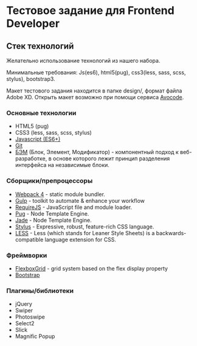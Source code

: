 # Тестовое задание для Frontend Developer

## Стек технологий
Желательно использование технологий из нашего набора.

Минимальные требования: Js(es6), html5(pug), css3(less, sass, scss, stylus), bootstrap3.

Макет тестового задания находится в папке design/, формат файла Adobe XD. Открыть макет возможно при помощи сервиса [Avocode](http://avocode.com).

### Основные технологии
- HTML5 (pug)
- CSS3 (less, sass, scss, stylus)
- [Javascript (ES6+)](https://learn.javascript.ru/)
- [Git](https://git-scm.com/book/ru/v2)
- [БЭМ](https://yandex.ru/dev/bem/) (Блок, Элемент, Модификатор) - компонентный подход к веб-разработке, в основе которого лежит принцип разделения интерфейса на независимые блоки.

### Сборщики/препроцессоры
- [Webpack 4](https://webpack.js.org/) - static module bundler.
- [Gulp](https://gulpjs.com/) - toolkit to automate & enhance your workflow
- [RequireJS](https://requirejs.org/) - JavaScript file and module loader.
- [Pug](https://pugjs.org/) - Node Template Engine.
- [Jade](http://jade-lang.com/) - Node Template Engine.
- [Stylus](https://stylus-lang.com/) - Expressive, robust, feature-rich CSS language.
- [LESS](http://lesscss.org/) - Less (which stands for Leaner Style Sheets) is a backwards-compatible language extension for CSS.

### Фреймворки
- [FlexboxGrid](http://flexboxgrid.com/) - grid system based on the flex display property
- [Bootstrap](https://getbootstrap.com/)

### Плагины/библиотеки
- jQuery
- Swiper
- Photoswipe
- Select2
- Slick
- Magnific Popup

